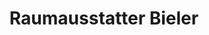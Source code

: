 ---
title: "Raumausstatter Bieler"
url: /preussisch-oldendorf/raumausstatter-bieler/
shop: Gardinen
---